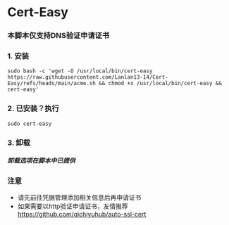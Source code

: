 # Cert-Easy
### 本脚本仅支持DNS验证申请证书
### 1. 安装
```
sudo bash -c 'wget -O /usr/local/bin/cert-easy https://raw.githubusercontent.com/Lanlan13-14/Cert-Easy/refs/heads/main/acme.sh && chmod +x /usr/local/bin/cert-easy && cert-easy'
```
### 2. 已安装？执行
```
sudo cert-easy
```
### 3. 卸载
##### 卸载选项在脚本中已提供

### 注意
- 请先前往凭据管理添加相关信息后再申请证书
- 如果需要以http验证申请证书，友情推荐
https://github.com/qichiyuhub/auto-ssl-cert